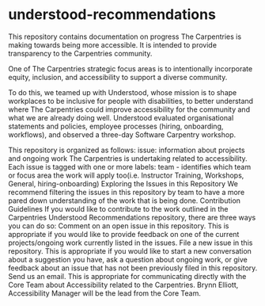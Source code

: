 # understood-recommendations
This repository contains documentation on progress The Carpentries is making towards being more accessible. It is intended to provide transparency to the Carpentries community. 

One of The Carpentries strategic focus areas is to intentionally incorporate equity, inclusion, and accessibility to support a diverse community.  

To do this, we teamed up with Understood, whose mission is to shape workplaces to be inclusive for people with disabilities, to better understand where The Carpentries could improve accessibility for the community and what we are already doing well. Understood evaluated organisational statements and policies, employee processes (hiring, onboarding, workflows), and observed a three-day Software Carpentry workshop. 

This repository is organized as follows:
issue: information about projects and ongoing work The Carpentries is undertaking related to accessibility. Each issue is tagged with one or more labels:
team - identifies which team or focus area the work will apply too(i.e. Instructor Training, Workshops, General, hiring-onboarding)
Exploring the Issues in this Repository
We recommend filtering the issues in this repository by team to have a more pared down understanding of the work that is being done. 
Contribution Guidelines
If you would like to contribute to the work outlined in the Carpentries Understood Recommendations repository, there are three ways you can do so:
Comment on an open issue in this repository. This is appropriate if you would like to provide feedback on one of the current projects/ongoing work currently listed in the issues.
File a new issue in this repository. This is appropriate if you would like to start a new conversation about a suggestion you have, ask a question about ongoing work, or give feedback about an issue that has not been previously filed in this repository.
Send us an email. This is appropriate for communicating directly with the Core Team about Accessibility related to the Carpentries. Brynn Elliott, Accessibility Manager will be the lead from the Core Team. 
